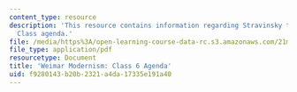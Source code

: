 ```yaml
---
content_type: resource
description: 'This resource contains information regarding Stravinsky to the present:
  Class agenda.'
file: /media/https%3A/open-learning-course-data-rc.s3.amazonaws.com/21m-260-stravinsky-to-the-present-spring-2016/f9280143b20b2321a4da17335e191a40_MIT21M_260S16_class06.pdf
file_type: application/pdf
resourcetype: Document
title: 'Weimar Modernism: Class 6 Agenda'
uid: f9280143-b20b-2321-a4da-17335e191a40
---
```

